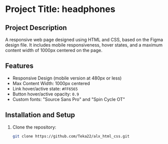 # Project Title: headphones

## Project Description
A responsive web page designed using HTML and CSS, based on the Figma design file. It includes mobile responsiveness, hover states, and a maximum content width of 1000px centered on the page.

## Features
- Responsive Design (mobile version at 480px or less)
- Max Content Width: 1000px centered
- Link hover/active state: `#FF6565`
- Button hover/active opacity: `0.9`
- Custom fonts: "Source Sans Pro" and "Spin Cycle OT"

## Installation and Setup
1. Clone the repository:
   ```bash
   git clone https://github.com/Teka22/alx_html_css.git
